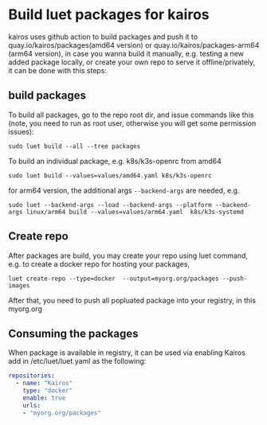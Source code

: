 # Build luet packages for kairos

kairos uses github action to build packages and push it to quay.io/kairos/packages(amd64 version) or quay.io/kairos/packages-arm64 (arm64 version),
in case you wanna build it manually, e.g. testing a new added package locally, or create your own repo to serve it offline/privately, it can be done with this steps:

## build packages

To build all packages, go to the repo root dir, and issue commands like this (note, you need to run as root user, otherwise you will get some permission issues):

```shell
sudo luet build --all --tree packages
```

To build an individual package, e.g. k8s/k3s-openrc from amd64

```shell
sudo luet build --values=values/amd64.yaml k8s/k3s-openrc
```

for arm64 version, the additional args `--backend-args` are needed, e.g.

```shell
sudo luet --backend-args --load --backend-args --platform --backend-args linux/arm64 build --values=values/arm64.yaml  k8s/k3s-systemd
```

## Create repo

After packages are build, you may create your repo using luet command, e.g. to create a docker repo for hosting your packages,

```shell
luet create-repo --type=docker  --output=myorg.org/packages --push-images
```

After that, you need to push all popluated package into your registry, in this myorg.org

## Consuming the packages

When package is available in registry, it can be used via enabling Kairos add in /etc/luet/luet.yaml as the following:

```yaml
repositories:
  - name: "Kairos"
    type: "docker"
    enable: true
    urls:
    - "myorg.org/packages"
```
